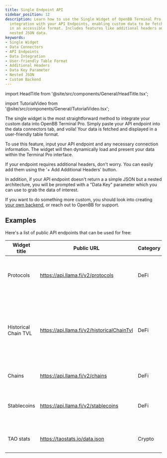 ```yaml
---
title: Single Endpoint API
sidebar_position: 12
description: Learn how to use the Single Widget of OpenBB Terminal Pro for seamless
  integration with your API Endpoints, enabling custom data to be fetched and displayed
  in an accessible format. Includes features like additional headers and addressing
  nested JSON data.
keywords:
- Single Widget
- Data Connectors
- API Endpoints
- Data Integration
- User-friendly Table Format
- Additional Headers
- Data Key Parameter
- Nested JSON
- Custom Backend
---
```


import HeadTitle from '@site/src/components/General/HeadTitle.tsx';

<HeadTitle title="Single Endpoint API | OpenBB Terminal Pro Docs" />

import TutorialVideo from '@site/src/components/General/TutorialVideo.tsx';

<TutorialVideo
  youtubeLink="https://www.youtube.com/embed/gX63rYzqpL0?si=74No_7LgG2gYwnDg"
  videoLegend="Short introduction to adding a single widget"
/>

The single widget is the most straightforward method to integrate your custom data into OpenBB Terminal Pro. Simply paste your API endpoint into the data connectors tab, and voila! Your data is fetched and displayed in a user-friendly table format.

To use this feature, input your API endpoint and any necessary connection information. The widget will then dynamically load and present your data within the Terminal Pro interface.

If your endpoint requires additional headers, don't worry. You can easily add them using the '+ Add Additional Headers' button.

In addition, if your API endpoint doesn't return a a simple JSON but a nested architecture, you will be prompted with a "Data Key" parameter which you can use to grab the data of interest.

If you want to do something more custom, you should look into creating [your own backend](/pro/data-connectors/integrate-your-own-backend), or reach out to OpenBB for support.

## Examples

Here's a list of public API endpoints that can be used for free:

| Widget title | Public URL | Category | Subcategory | Source | Description |
| -------- | ------- | -------- | ------- | -------- | ------- |
| Protocols | https://api.llama.fi/v2/protocols | DeFi | TVL | DefiLLama | List of all protocols on DefiLlama along with their TVL |
| Historical Chain TVL | https://api.llama.fi/v2/historicalChainTvl | DeFi | TVL | DefiLLama | Get historical TVL (excludes liquid staking and double counted tvl) on DeFi on all chains |
| Chains | https://api.llama.fi/v2/chains | DeFi | TVL | DefiLLama | Get current TVL of all chains |
| Stablecoins | https://api.llama.fi/v2/stablecoins | DeFi | coins | DefiLLama | List all stablecoins along with their circulating amounts |
| TAO stats | https://taostats.io/data.json | Crypto | | Tao | Latest $TAO token and subnet information |
